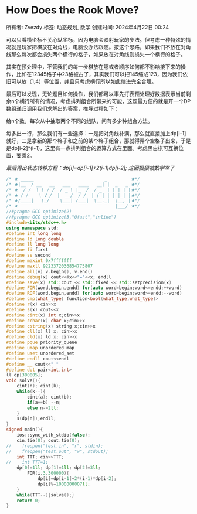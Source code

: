 # How Does the Rook Move?

所有者: Zvezdy
标签: 动态规划, 数学
创建时间: 2024年4月22日 00:24

可以只看横坐标不关心纵坐标，因为电脑会映射玩家的步法。但考虑一种特殊的情况就是玩家把棋放在对角线，电脑没办法跟随。按这个思路，如果我们不放在对角线那么每次都会损失两个横行的格子，如果放在对角线则损失一个横行的格子。

其实在预处理中，不管我们的每一步棋放在哪或者顺序如何都不影响接下来的操作，比如在12345格子中23格被占了，其实我们可以把145缩成123，因为我们依旧可以放（1,4）等位置，并且只考虑横行所以如此缩进完全合理。

最后可以发现，无论题目如何操作，我们都可以事先打表预处理好数据表示当前剩余n个横行所有的情况，考虑排列组合所带来的可能，这题最方便的就是开一个DP数组递归调用我们求解出的答案，推导过程如下：

给n个数，每次从中抽取两个不同的组队，问有多少种组合方法。

每多出一行，那么我们有一些选择：一是把对角线补满，那么就直接加上dp[i-1]就好，二是拿新的那个格子和之前的某个格子组合，那就得弄个空格子出来，于是是dp[i-2]*(i-1)，这里有一点排列组合的运算方式在里面。考虑黑白棋可互换位置，要乘2。

**最后得出状态转移方程：dp[i]=dp[i-1]+2*(i-1)*dp[i-2]; 这回狠狠被数学宰了**

```cpp
/* ★ _____                           _         ★*/
/* ★|__  / __   __   ___   ____   __| |  _   _ ★*/
/* ★  / /  \ \ / /  / _ \ |_  /  / _  | | | | |★*/
/* ★ / /_   \ V /  |  __/  / /  | (_| | | |_| |★*/
/* ★/____|   \_/    \___| /___|  \__._|  \__, |★*/
/* ★                                     |___/ ★*/
//#pragma GCC optimize(2)
//#pragma GCC optimize(3,"Ofast","inline")
#include<bits/stdc++.h>
using namespace std;
#define int long long
#define ld long double
#define ll long long
#define fi first
#define se second
#define maxint 0x7fffffff
#define maxll 9223372036854775807
#define all(v) v.begin(), v.end()
#define debug(x) cout<<#x<<"="<<x; endll
#define save(x) std::cout << std::fixed << std::setprecision(x)
#define FOR(word,begin,endd) for(auto word=begin;word<=endd;++word)
#define ROF(word,begin,endd) for(auto word=begin;word>=endd;--word)
#define cmp(what_type) function<bool(what_type,what_type)>
#define r(x) cin>>x
#define s(x) cout<<x
#define cint(x) int x;cin>>x
#define cchar(x) char x;cin>>x
#define cstring(x) string x;cin>>x
#define cll(x) ll x; cin>>x
#define cld(x) ld x; cin>>x
#define pque priority_queue
#define umap unordered_map
#define uset unordered_set
#define endll cout<<endl
#define __ cout<<" "
#define dot pair<int,int>
ll dp[300005];
void solve(){
    cint(n); cint(k);
    while(k--){
        cint(a); cint(b);
        if(a==b) --n;
        else n-=2ll;
    }
    s(dp[n]);endll;
}
signed main(){
    ios::sync_with_stdio(false);
    cin.tie(0); cout.tie(0);
//    freopen("test.in", "r", stdin);
//    freopen("test.out", "w", stdout);
    int TTT; cin>>TTT;
//    int TTT=1;
    dp[0]=1ll; dp[1]=1ll; dp[2]=3ll;
        FOR(i,3,300000){ 
            dp[i]=dp[i-1]+2*(i-1)*dp[i-2];
            dp[i]%=1000000007ll;
    }
    while(TTT--){solve();}
    return 0;
}
```